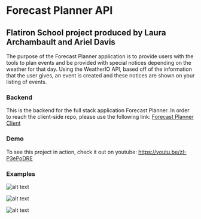 # Forecast Planner API


## Flatiron School project produced by Laura Archambault and Ariel Davis

The purpose of the Forecast Planner application is to provide users with the tools to plan events and be provided with special notices depending on the weather for that day. Using the WeatherIO API, based off of the information that the user gives, an event is created and these notices are shown on your listing of events.

### Backend

This is the backend for the full stack application Forecast Planner. In order to reach the client-side repo, please use the following link:
[Forecast Planner Client](https://github.com/arieldavis22/forecast_planner_client)

### Demo

To see this project in action, check it out on youtube: https://youtu.be/zI-P3ePoDRE

### Examples

![alt text](https://i.imgur.com/SDR0pTd.png "Ex1")

![alt text](https://i.imgur.com/1Mrp55O.png "Ex2")

![alt text](https://i.imgur.com/aVcabLb.png "Ex3")
